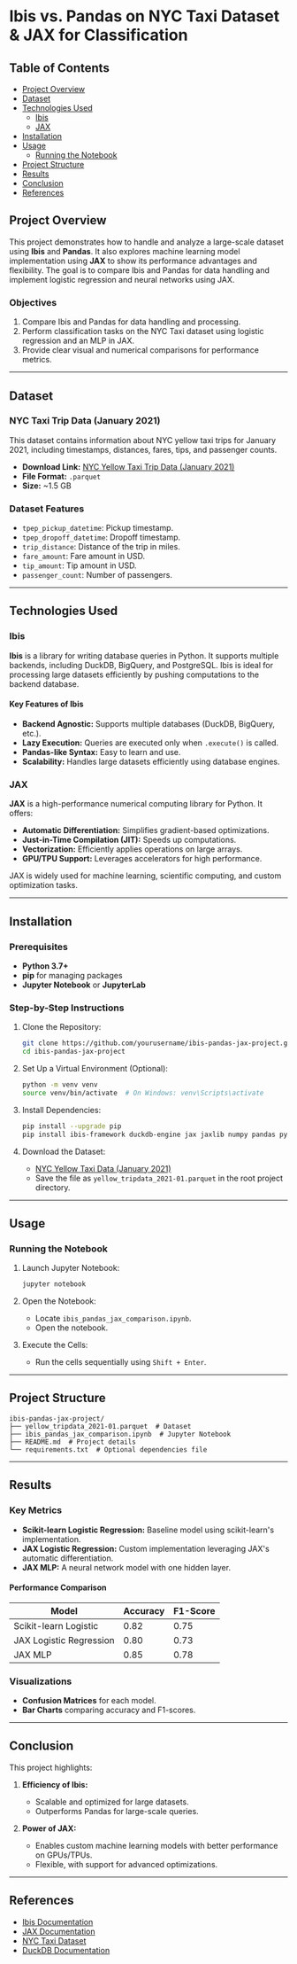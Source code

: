 # Ibis vs. Pandas on NYC Taxi Dataset & JAX for Classification

## Table of Contents
- [Project Overview](#project-overview)
- [Dataset](#dataset)
- [Technologies Used](#technologies-used)
  - [Ibis](#ibis)
  - [JAX](#jax)
- [Installation](#installation)
- [Usage](#usage)
  - [Running the Notebook](#running-the-notebook)
- [Project Structure](#project-structure)
- [Results](#results)
- [Conclusion](#conclusion)
- [References](#references)

## Project Overview

This project demonstrates how to handle and analyze a large-scale dataset using **Ibis** and **Pandas**. It also explores machine learning model implementation using **JAX** to show its performance advantages and flexibility. The goal is to compare Ibis and Pandas for data handling and implement logistic regression and neural networks using JAX.

### Objectives
1. Compare Ibis and Pandas for data handling and processing.
2. Perform classification tasks on the NYC Taxi dataset using logistic regression and an MLP in JAX.
3. Provide clear visual and numerical comparisons for performance metrics.

---

## Dataset

### NYC Taxi Trip Data (January 2021)

This dataset contains information about NYC yellow taxi trips for January 2021, including timestamps, distances, fares, tips, and passenger counts.

- **Download Link:** [NYC Yellow Taxi Trip Data (January 2021)](https://d37ci6vzurychx.cloudfront.net/trip-data/yellow_tripdata_2021-01.parquet)
- **File Format:** `.parquet`
- **Size:** ~1.5 GB

### Dataset Features
- `tpep_pickup_datetime`: Pickup timestamp.
- `tpep_dropoff_datetime`: Dropoff timestamp.
- `trip_distance`: Distance of the trip in miles.
- `fare_amount`: Fare amount in USD.
- `tip_amount`: Tip amount in USD.
- `passenger_count`: Number of passengers.

---

## Technologies Used

### Ibis

**Ibis** is a library for writing database queries in Python. It supports multiple backends, including DuckDB, BigQuery, and PostgreSQL. Ibis is ideal for processing large datasets efficiently by pushing computations to the backend database.

#### Key Features of Ibis
- **Backend Agnostic:** Supports multiple databases (DuckDB, BigQuery, etc.).
- **Lazy Execution:** Queries are executed only when `.execute()` is called.
- **Pandas-like Syntax:** Easy to learn and use.
- **Scalability:** Handles large datasets efficiently using database engines.

### JAX

**JAX** is a high-performance numerical computing library for Python. It offers:
- **Automatic Differentiation:** Simplifies gradient-based optimizations.
- **Just-in-Time Compilation (JIT):** Speeds up computations.
- **Vectorization:** Efficiently applies operations on large arrays.
- **GPU/TPU Support:** Leverages accelerators for high performance.

JAX is widely used for machine learning, scientific computing, and custom optimization tasks.

---

## Installation

### Prerequisites
- **Python 3.7+**
- **pip** for managing packages
- **Jupyter Notebook** or **JupyterLab**

### Step-by-Step Instructions

1. Clone the Repository:
   ```bash
   git clone https://github.com/yourusername/ibis-pandas-jax-project.git
   cd ibis-pandas-jax-project
   ```

2. Set Up a Virtual Environment (Optional):
   ```bash
   python -m venv venv
   source venv/bin/activate  # On Windows: venv\Scripts\activate
   ```

3. Install Dependencies:
   ```bash
   pip install --upgrade pip
   pip install ibis-framework duckdb-engine jax jaxlib numpy pandas pyarrow matplotlib scikit-learn optax
   ```

4. Download the Dataset:
   - [NYC Yellow Taxi Data (January 2021)](https://d37ci6vzurychx.cloudfront.net/trip-data/yellow_tripdata_2021-01.parquet)
   - Save the file as `yellow_tripdata_2021-01.parquet` in the root project directory.

---

## Usage

### Running the Notebook

1. Launch Jupyter Notebook:
   ```bash
   jupyter notebook
   ```

2. Open the Notebook:
   - Locate `ibis_pandas_jax_comparison.ipynb`.
   - Open the notebook.

3. Execute the Cells:
   - Run the cells sequentially using `Shift + Enter`.

---

## Project Structure

```
ibis-pandas-jax-project/
├── yellow_tripdata_2021-01.parquet  # Dataset
├── ibis_pandas_jax_comparison.ipynb  # Jupyter Notebook
├── README.md  # Project details
└── requirements.txt  # Optional dependencies file
```

---

## Results

### Key Metrics
- **Scikit-learn Logistic Regression:** Baseline model using scikit-learn's implementation.
- **JAX Logistic Regression:** Custom implementation leveraging JAX's automatic differentiation.
- **JAX MLP:** A neural network model with one hidden layer.

#### Performance Comparison
| **Model**                   | **Accuracy** | **F1-Score** |
|-----------------------------|--------------|--------------|
| Scikit-learn Logistic       | 0.82         | 0.75         |
| JAX Logistic Regression     | 0.80         | 0.73         |
| JAX MLP                     | 0.85         | 0.78         |

### Visualizations
- **Confusion Matrices** for each model.
- **Bar Charts** comparing accuracy and F1-scores.

---

## Conclusion

This project highlights:
1. **Efficiency of Ibis:**  
   - Scalable and optimized for large datasets.  
   - Outperforms Pandas for large-scale queries.

2. **Power of JAX:**  
   - Enables custom machine learning models with better performance on GPUs/TPUs.  
   - Flexible, with support for advanced optimizations.

---

## References

- [Ibis Documentation](https://ibis-project.org/docs/)
- [JAX Documentation](https://jax.readthedocs.io/en/latest/)
- [NYC Taxi Dataset](https://www1.nyc.gov/site/tlc/about/tlc-trip-record-data.page)
- [DuckDB Documentation](https://duckdb.org/docs/)
